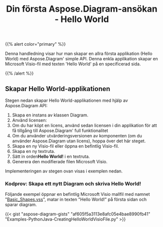 ﻿---
title: Din första Aspose.Diagram-ansökan - Hello World
type: docs
weight: 30
url: /sv/python-java/your-first-aspose-diagram-application-hello-world/
description: Den här sidan beskriver hur du skapar den första applikationen med biblioteket Aspose.Diagram.
---
{{% alert color="primary" %}}

Denna handledning visar hur man skapar en allra första applikation (Hello World) med Aspose.Diagram' simple API. Denna enkla applikation skapar en Microsoft Visio-fil med texten 'Hello World' på en specificerad sida.

{{% /alert %}}

## **Skapar Hello World-applikationen**

Stegen nedan skapar Hello World-applikationen med hjälp av Aspose.Diagram API:

1. Skapa en instans av klassen Diagram.
1. Använd licensen:
 1. Om du har köpt en licens, använd sedan licensen i din applikation för att få tillgång till Aspose.Diagram' full funktionalitet
 1. Om du använder utvärderingsversionen av komponenten (om du använder Aspose.Diagram utan licens), hoppa över det här steget.
1. Skapa en ny Visio-fil eller öppna en befintlig Visio-fil.
1. Skapa en ny textruta.
1.  Sätt in orden**Hello World!** i en textruta.
1. Generera den modifierade filen Microsoft Visio.

Implementeringen av stegen ovan visas i exemplen nedan.

### **Kodprov: Skapa ett nytt Diagram och skriva Hello World!**

Följande exempel öppnar en befintlig Microsoft Visio mallfil med namnet "[Basic_Shapes.vss](Basic_Shapes.vss)", matar in texten "Hello World!" på första sidan och sparar diagram.

{{< gist "aspose-diagram-gists" "af605f5a3113e8afc05e4bae8990fb41" "Examples-PythonJava-CreatingHelloWorldVisioFile.py" >}}
